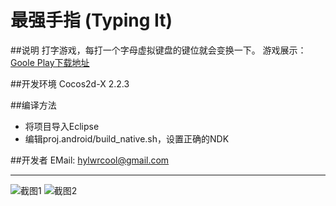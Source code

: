 最强手指 (Typing It) 
==================


##说明
打字游戏，每打一个字母虚拟键盘的键位就会变换一下。
游戏展示： [Goole Play下载地址][1]

##开发环境
Cocos2d-X 2.2.3

##编译方法
 - 将项目导入Eclipse
 - 编辑proj.android/build_native.sh，设置正确的NDK
 
##开发者
EMail: hylwrcool@gmail.com


----------


![截图1][2] ![截图2][3]


  [1]: https://play.google.com/store/apps/details?id=typing.acwind.net "Google"
  [2]: https://lh5.ggpht.com/ZUo-Gl6WiZaT2EBR-hlEnoe9DNGDwcHhv6jtmztLiLX24XvNzIwFiWidvQyNIl7iL2M=h310-rw
  [3]: https://lh6.ggpht.com/zWBo8eR6VniNwAM5Di8lnxsj9-p8FsCRgQt9maS8z71OTQwoY-tWCcr-wLkSbHg3sQ=h310-rw